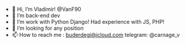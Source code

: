 - 👋 Hi, I’m Vladimir! @VanF90
- 👀 I’m back-end dev
- 🌱 I’m work with Python Django! Had experience with JS, PHP!
- 💞️ I’m looking for any position
- 📫 How to reach me : buderdegi@icloud.com telegram: @carnage_v

<!---
VanF90/VanF90 is a ✨ special ✨ repository because its `README.md` (this file) appears on your GitHub profile.
You can click the Preview link to take a look at your changes.
--->
